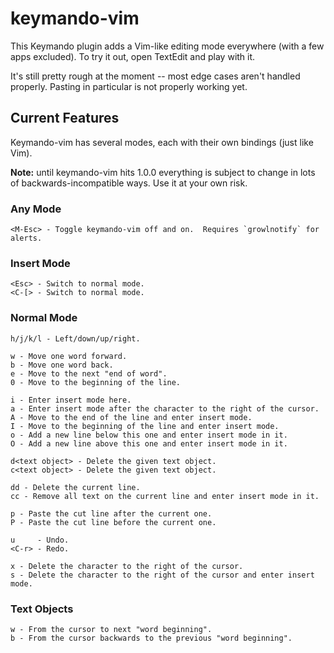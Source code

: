 keymando-vim
============

This Keymando plugin adds a Vim-like editing mode everywhere (with a few apps
excluded).  To try it out, open TextEdit and play with it.

It's still pretty rough at the moment -- most edge cases aren't handled properly.
Pasting in particular is not properly working yet.

Current Features
----------------

Keymando-vim has several modes, each with their own bindings (just like Vim).

**Note:** until keymando-vim hits 1.0.0 everything is subject to change in lots of
backwards-incompatible ways.  Use it at your own risk.

### Any Mode

    <M-Esc> - Toggle keymando-vim off and on.  Requires `growlnotify` for alerts.

### Insert Mode

    <Esc> - Switch to normal mode.
    <C-[> - Switch to normal mode.

### Normal Mode

    h/j/k/l - Left/down/up/right.

    w - Move one word forward.
    b - Move one word back.
    e - Move to the next "end of word".
    0 - Move to the beginning of the line.

    i - Enter insert mode here.
    a - Enter insert mode after the character to the right of the cursor.
    A - Move to the end of the line and enter insert mode.
    I - Move to the beginning of the line and enter insert mode.
    o - Add a new line below this one and enter insert mode in it.
    O - Add a new line above this one and enter insert mode in it.

    d<text object> - Delete the given text object.
    c<text object> - Delete the given text object.

    dd - Delete the current line.
    cc - Remove all text on the current line and enter insert mode in it.

    p - Paste the cut line after the current one.
    P - Paste the cut line before the current one.

    u     - Undo.
    <C-r> - Redo.

    x - Delete the character to the right of the cursor.
    s - Delete the character to the right of the cursor and enter insert mode.

### Text Objects

    w - From the cursor to next "word beginning".
    b - From the cursor backwards to the previous "word beginning".
